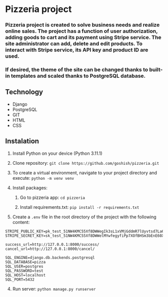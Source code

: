# Pizzeria project

### Pizzeria project is created to solve business needs and realize online sales. The project has a function of user authorization, adding goods to cart and its payment using Stripe service. The site administrator can add, delete and edit products. To interact with Stripe service, its API key and product ID are used.
### If desired, the theme of the site can be changed thanks to built-in templates and scaled thanks to PostgreSQL database.


## Technology

* Django
* PostgreSQL
* GIT
* HTML
* CSS

## Instalation

1. Install Python on your device (Python 3.11.1)
2. Clone repository:  ```git clone https://github.com/goshish/pizzeria.git ```
3. To create a virtual environment, navigate to your project directory and execute:
   ``` python -m venv venv ```
4. Install packages:

     1. Go to pizzeria app: ```cd pizzeria```
   
     2. Install requirements.txt: ``` pip install -r requirements.txt ```
  
5. Create a ```.env``` file in the root directory of the project with the following content:
```
STRIPE_PUBLIC_KEY=pk_test_51NW4KMC55Xf8DWWegIk3sL1xVMjGddmR7lUyvtsd7La6TG13BHhdr6d69L8W4UreYfULseQ0q1LIi8mKhCGNEK9i00nXSzW3F8
STRIPE_SECRET_KEY=sk_test_51NW4KMC55Xf8DWWelMYwfegyfiPp7XOfBHSm3bEnE60XTf59IHiaGFGGrVYH4b7zHGJZM7Rpsz96C0BtimeKJtq500M1CbL8kX

success_url=http://127.0.0.1:8000/success/
cancel_url=http://127.0.0.1:8000/cancel/

SQL_ENGINE=django.db.backends.postgresql
SQL_DATABASE=pizza
SQL_USER=postgres
SQL_PASSWORD=test
SQL_HOST=localhost
SQL_PORT=5432
 ```
4. Run server: ```python manage.py runserver```




